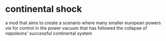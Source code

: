 # continental shock
a mod that aims to create a scenario where many smaller european powers vie for control in the power vacuum that has followed the collapse of napoleons' successful continental system